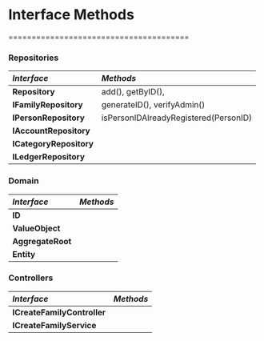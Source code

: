 # Interface Methods
=======================================

### Repositories
| **_Interface_**             | **_Methods_**                                                                   |
| :-------------------------- | :------------------------------------------------------------------------------------- |
| **Repository**              | add(), getByID(),                                                                      |
| **IFamilyRepository**       | generateID(), verifyAdmin()                                                        |
| **IPersonRepository**       |         isPersonIDAlreadyRegistered(PersonID)                                                                |
| **IAccountRepository**      |                                                                         |
| **ICategoryRepository**     |                                                                         |
| **ILedgerRepository**       |                                                                         |



### Domain
| **_Interface_**             | **_Methods_**                                                                   |
| :-------------------------- | :------------------------------------------------------------------------------------- |
| **ID**                      |                                                                        |
| **ValueObject**             |                                                                        |
| **AggregateRoot**           |                                                                        |
| **Entity**                  |                                                                        |


### Controllers
| **_Interface_**             | **_Methods_**                                                                   |
| :-------------------------- | :------------------------------------------------------------------------------------- |
| **ICreateFamilyController** |               |
| **ICreateFamilyService**    |                                                                       |







